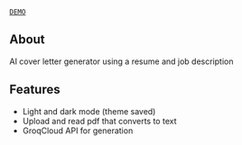 [`DEMO`](https://cover-letter-ai-pearl.vercel.app/)

## About

AI cover letter generator using a resume and job description

## Features

- Light and dark mode (theme saved)
- Upload and read pdf that converts to text
- GroqCloud API for generation
